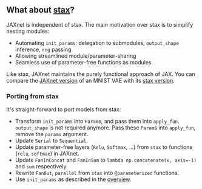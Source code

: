 ## What about [stax](https://github.com/google/jax/blob/master/jax/experimental/stax.py)?

JAXnet is independent of stax. The main motivation over stax is to simplify nesting modules:
 - Automating `init_params`: delegation to submodules, `output_shape` inference, `rng` passing
 - Allowing streamlined module/parameter-sharing
 - Seamless use of parameter-free functions as modules

Like stax, JAXnet maintains the purely functional approach of JAX.
You can compare the [JAXnet version](https://colab.research.google.com/drive/19web5SnmIFglLcnpXE34phiTY03v39-g#scrollTo=yAOLiz_P_L-z)
of an MNIST VAE with its [stax version](https://github.com/google/jax/blob/master/examples/mnist_vae.py).

### Porting from stax

It's straight-forward to port models from stax:

- Transform `init_params` into `Param`s, and pass them into `apply_fun`. `output_shape` is not required anymore.
 Pass these `Param`s into `apply_fun`, remove the `params` argument.
- Update `Serial` to `Sequential`.
- Update parameter-free layers (`Relu`, `Softmax`, ...) from `stax` to functions (`relu`, `softmax`) in JAXnet.
- Update `FanInConcat` and `FanInSum` to `lambda np.concatenate(x, axis=-1)` and `sum` respectively.
- Rewrite `FanOut`, `parallel` from `stax` into `@parameterized` functions.
- Use `init_params` as described in the [overview](STAX.md#Overview).